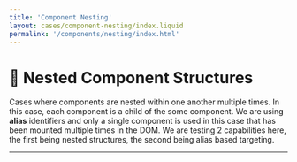```yaml
---
title: 'Component Nesting'
layout: cases/component-nesting/index.liquid
permalink: '/components/nesting/index.html'
---
```


# 🧪 Nested Component Structures

Cases where components are nested within one another multiple times. In this case, each component is a child of the some component. We are using **alias** identifiers and only a single component is used in this case that has been mounted multiple times in the DOM. We are testing 2 capabilities here, the first being nested structures, the second being alias based targeting.

---
